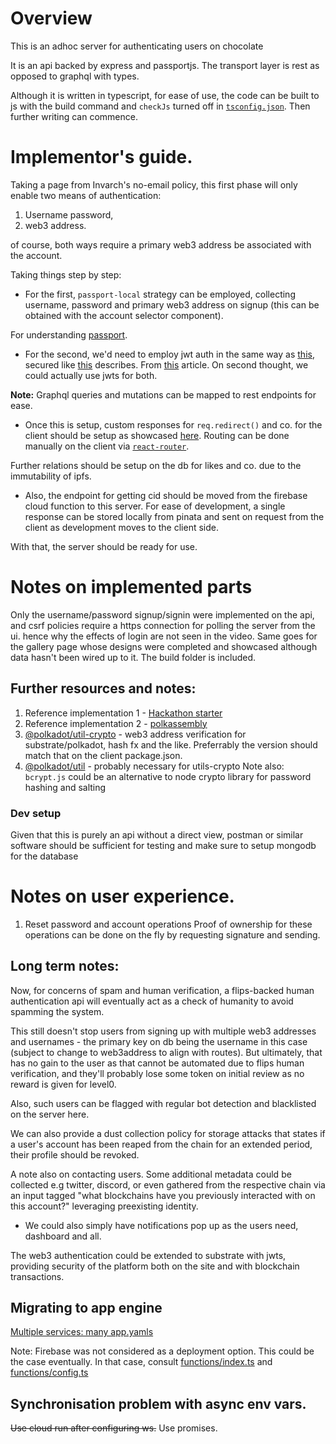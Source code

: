 # Overview

This is an adhoc server for authenticating users on chocolate

It is an api backed by express and passportjs.
The transport layer is rest as opposed to graphql with types.

Although it is written in typescript, for ease of use, the code can be built to js with the build command and `checkJs` turned off in [`tsconfig.json`](./tsconfig.json). Then further writing can commence.

# Implementor's guide.

Taking a page from Invarch's no-email policy, this first phase will only enable two means of authentication:

1. Username password,
2. web3 address.

of course, both ways require a primary web3 address be associated with the account.

Taking things step by step:

- For the first, `passport-local` strategy can be employed, collecting username, password and primary web3 address on signup (this can be obtained with the account selector component).

For understanding [passport](https://www.youtube.com/watch?v=F-sFp_AvHc8).

- For the second, we'd need to employ jwt auth in the same way as [this](https://www.toptal.com/ethereum/one-click-login-flows-a-metamask-tutorial), secured like [this](https://www.youtube.com/watch?v=iD49_NIQ-R4) describes. From [this](https://hasura.io/blog/best-practices-of-using-jwt-with-graphql/) article.
  On second thought, we could actually use jwts for both.

**Note:** Graphql queries and mutations can be mapped to rest endpoints for ease.

- Once this is setup, custom responses for `req.redirect()` and co. for the client should be setup as showcased [here](https://stackoverflow.com/a/43213567/16071410). Routing can be done manually on the client via [`react-router`](https://github.com/remix-run/react-router/tree/main/examples/auth).

Further relations should be setup on the db for likes and co. due to the immutability of ipfs.

- Also, the endpoint for getting cid should be moved from the firebase cloud function to this server.
  For ease of development, a single response can be stored locally from pinata and sent on request from the client as development moves to the client side.

With that, the server should be ready for use.

# Notes on implemented parts

Only the username/password signup/signin were implemented on the api, and csrf policies require a https connection for polling the server from the ui.
hence why the effects of login are not seen in the video.
Same goes for the gallery page whose designs were completed and showcased although data hasn't been wired up to it.
The build folder is included.

## Further resources and notes:

1. Reference implementation 1 - [Hackathon starter](https://github.com/sahat/hackathon-starter)
2. Reference implementation 2 - [polkassembly](https://github.com/Premiurly/polkassembly/tree/master/auth-server)
3. [@polkadot/util-crypto](https://www.npmjs.com/package/@polkadot/util-crypto/v/7.1.1) - web3 address verification for substrate/polkadot, hash fx and the like. Preferrably the version should match that on the client package.json.
4. [@polkadot/util](https://www.npmjs.com/package/@polkadot/util/v/7.1.1) - probably necessary for utils-crypto
   Note also: `bcrypt.js` could be an alternative to node crypto library for password hashing and salting

### Dev setup

Given that this is purely an api without a direct view, postman or similar software should be sufficient for testing and make sure to setup mongodb for the database

# Notes on user experience.

1. Reset password and account operations
   Proof of ownership for these operations can be done on the fly by requesting signature and sending.

## Long term notes:

Now, for concerns of spam and human verification, a flips-backed human authentication api will eventually act as a check of humanity to avoid spamming the system.

This still doesn't stop users from signing up with multiple web3 addresses and usernames - the primary key on db being the username in this case (subject to change to web3address to align with routes). But ultimately, that has no gain to the user as that cannot be automated due to flips human verification, and they'll probably lose some token on initial review as no reward is given for level0.

Also, such users can be flagged with regular bot detection and blacklisted on the server here.

We can also provide a dust collection policy for storage attacks that states if a user's account has been reaped from the chain for an extended period, their profile should be revoked.

A note also on contacting users. Some additional metadata could be collected e.g twitter, discord, or even gathered from the respective chain via an input tagged "what blockchains have you previously interacted with on this account?" leveraging preexisting identity.

- We could also simply have notifications pop up as the users need, dashboard and all.

The web3 authentication could be extended to substrate with jwts, providing security of the platform both on the site and with blockchain transactions.

## Migrating to app engine

[Multiple services: many app.yamls](https://stackoverflow.com/questions/46036320/deploy-multiple-applications-from-same-project)

Note: Firebase was not considered as a deployment option. This could be the case eventually. In that case, consult [functions/index.ts](../../functions/src/index.ts) and [functions/config.ts](../../functions/src/config.ts)

## Synchronisation problem with async env vars.


~~Use cloud run after configuring ws.~~ Use promises.
